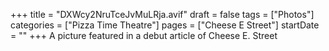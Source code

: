 +++
title = "DXWcy2NruTceJvMuLRja.avif"
draft = false
tags = ["Photos"]
categories = ["Pizza Time Theatre"]
pages = ["Cheese E Street"]
startDate = ""
+++
A picture featured in a debut article of Cheese E. Street

